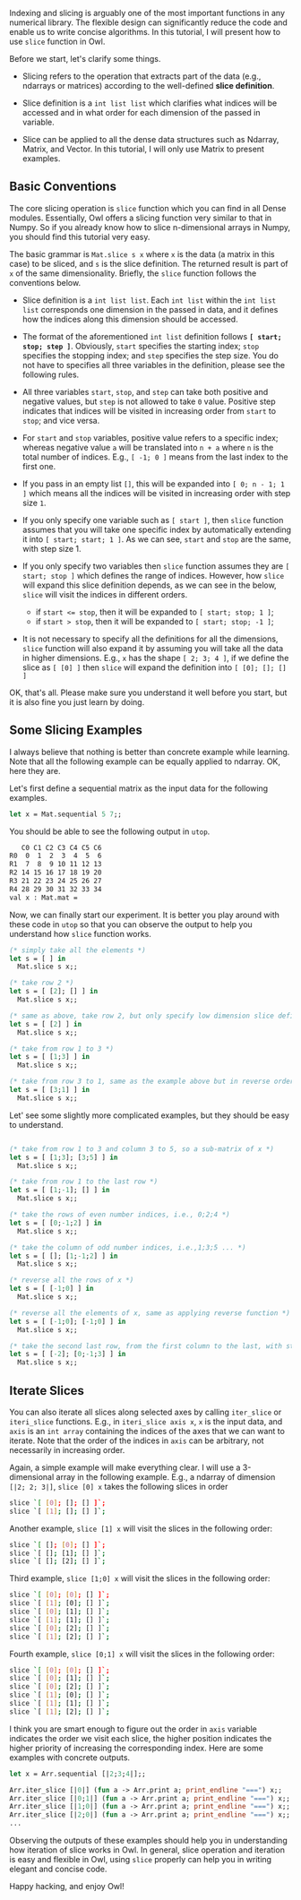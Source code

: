 Indexing and slicing is arguably one of the most important functions in any numerical library. The flexible design can significantly reduce the code and enable us to write concise algorithms. In this tutorial, I will present how to use `slice` function in Owl.

Before we start, let's clarify some things.

- Slicing refers to the operation that extracts part of the data (e.g., ndarrays or matrices) according to the well-defined **slice definition**.

- Slice definition is a `int list list` which clarifies what indices will be accessed and in what order for each dimension of the passed in variable.

- Slice can be applied to all the dense data structures such as Ndarray, Matrix, and Vector. In this tutorial, I will only use Matrix to present examples.


## Basic Conventions

The core slicing operation is `slice` function which you can find in all Dense modules. Essentially, Owl offers a slicing function very similar to that in Numpy. So if you already know how to slice n-dimensional arrays in Numpy, you should find this tutorial very easy.

The basic grammar is `Mat.slice s x` where `x` is the data (a matrix in this case) to be sliced, and `s` is the slice definition. The returned result is part of `x` of the same dimensionality. Briefly, the `slice` function follows the conventions below.

- Slice definition is a `int list list`. Each `int list` within the `int list list` corresponds one dimension in the passed in data, and it defines how the indices along this dimension should be accessed.

- The format of the aforementioned `int list` definition follows **`[ start; stop; step ]`**. Obviously, `start` specifies the starting index; `stop` specifies the stopping index; and `step` specifies the step size. You do not have to specifies all three variables in the definition, please see the following rules.

- All three variables `start`, `stop`, and `step` can take both positive and negative values, but `step` is not allowed to take `0` value. Positive step indicates that indices will be visited in increasing order from `start` to `stop`; and vice versa.

- For `start` and `stop` variables, positive value refers to a specific index; whereas negative value `a` will be translated into `n + a` where `n` is the total number of indices. E.g., `[ -1; 0 ]` means from the last index to the first one.

- If you pass in an empty list `[]`, this will be expanded into `[ 0; n - 1; 1 ]` which means all the indices will be visited in increasing order with step size `1`.

- If you only specify one variable such as `[ start ]`, then `slice` function assumes that you will take one specific index by automatically extending it into `[ start; start; 1 ]`. As we can see, `start` and `stop` are the same, with step size 1.

- If you only specify two variables then `slice` function assumes they are `[ start; stop ]` which defines the range of indices. However, how `slice` will expand this slice definition depends, as we can see in the below, `slice` will visit the indices in different orders.
  * if `start <= stop`, then it will be expanded to `[ start; stop; 1 ]`;
  * if `start > stop`, then it will be expanded to `[ start; stop; -1 ]`;

- It is not necessary to specify all the definitions for all the dimensions, `slice` function will also expand it by assuming you will take all the data in higher dimensions. E.g., `x` has the shape `[ 2; 3; 4 ]`, if we define the slice as `[ [0] ]` then `slice` will expand the definition into `[ [0]; []; [] ]`

OK, that's all. Please make sure you understand it well before you start, but it is also fine you just learn by doing.

## Some Slicing Examples

I always believe that nothing is better than concrete example while learning. Note that all the following example can be equally applied to ndarray. OK, here they are.

Let's first define a sequential matrix as the input data for the following examples.

```ocaml
let x = Mat.sequential 5 7;;
```

You should be able to see the following output in `utop`.

```bash
   C0 C1 C2 C3 C4 C5 C6
R0  0  1  2  3  4  5  6
R1  7  8  9 10 11 12 13
R2 14 15 16 17 18 19 20
R3 21 22 23 24 25 26 27
R4 28 29 30 31 32 33 34
val x : Mat.mat =
```

Now, we can finally start our experiment. It is better you play around with these code in `utop` so that you can observe the output to help you understand how `slice` function works.

```ocaml
(* simply take all the elements *)
let s = [ ] in
  Mat.slice s x;;

(* take row 2 *)
let s = [ [2]; [] ] in
  Mat.slice s x;;

(* same as above, take row 2, but only specify low dimension slice definition *)
let s = [ [2] ] in
  Mat.slice s x;;

(* take from row 1 to 3 *)
let s = [ [1;3] ] in
  Mat.slice s x;;

(* take from row 3 to 1, same as the example above but in reverse order *)
let s = [ [3;1] ] in
  Mat.slice s x;;

```

Let' see some slightly more complicated examples, but they should be easy to understand.

```ocaml

(* take from row 1 to 3 and column 3 to 5, so a sub-matrix of x *)
let s = [ [1;3]; [3;5] ] in
  Mat.slice s x;;

(* take from row 1 to the last row *)
let s = [ [1;-1]; [] ] in
  Mat.slice s x;;

(* take the rows of even number indices, i.e., 0;2;4 *)
let s = [ [0;-1;2] ] in
  Mat.slice s x;;

(* take the column of odd number indices, i.e.,1;3;5 ... *)
let s = [ []; [1;-1;2] ] in
  Mat.slice s x;;

(* reverse all the rows of x *)
let s = [ [-1;0] ] in
  Mat.slice s x;;

(* reverse all the elements of x, same as applying reverse function *)
let s = [ [-1;0]; [-1;0] ] in
  Mat.slice s x;;

(* take the second last row, from the first column to the last, with step size 3 *)
let s = [ [-2]; [0;-1;3] ] in
  Mat.slice s x;;

```

## Iterate Slices

You can also iterate all slices along selected axes by calling `iter_slice` or `iteri_slice` functions. E.g., in `iteri_slice axis x`, `x` is the input data, and `axis` is an `int array` containing the indices of the axes that we can want to iterate. Note that the order of the indices in `axis` can be arbitrary, not necessarily in increasing order.

Again, a simple example will make everything clear. I will use a 3-dimensional array in the following example. E.g., a ndarray of dimension
`[|2; 2; 3|]`, `slice [0] x` takes the following slices in order

```bash
slice `[ [0]; []; [] ]`;
slice `[ [1]; []; [] ]`;
```

Another example, `slice [1] x` will visit the slices in the following order:

```bash
slice `[ []; [0]; [] ]`;
slice `[ []; [1]; [] ]`;
slice `[ []; [2]; [] ]`;
```

Third example, `slice [1;0] x` will visit the slices in the following order:

```bash
slice `[ [0]; [0]; [] ]`;
slice `[ [1]; [0]; [] ]`;
slice `[ [0]; [1]; [] ]`;
slice `[ [1]; [1]; [] ]`;
slice `[ [0]; [2]; [] ]`;
slice `[ [1]; [2]; [] ]`;
```

Fourth example, `slice [0;1] x` will visit the slices in the following order:

```bash
slice `[ [0]; [0]; [] ]`;
slice `[ [0]; [1]; [] ]`;
slice `[ [0]; [2]; [] ]`;
slice `[ [1]; [0]; [] ]`;
slice `[ [1]; [1]; [] ]`;
slice `[ [1]; [2]; [] ]`;
```

I think you are smart enough to figure out the order in `axis` variable indicates the order we visit each slice, the higher position indicates the higher priority of increasing the corresponding index. Here are some examples with concrete outputs.

```ocaml
let x = Arr.sequential [|2;3;4|];;

Arr.iter_slice [|0|] (fun a -> Arr.print a; print_endline "===") x;;
Arr.iter_slice [|0;1|] (fun a -> Arr.print a; print_endline "===") x;;
Arr.iter_slice [|1;0|] (fun a -> Arr.print a; print_endline "===") x;;
Arr.iter_slice [|2;0|] (fun a -> Arr.print a; print_endline "===") x;;
...
```

Observing the outputs of these examples should help you in understanding how iteration of slice works in Owl. In general, slice operation and iteration is easy and flexible in Owl, using `slice` properly can help you in writing elegant and concise code.

Happy hacking, and enjoy Owl!
